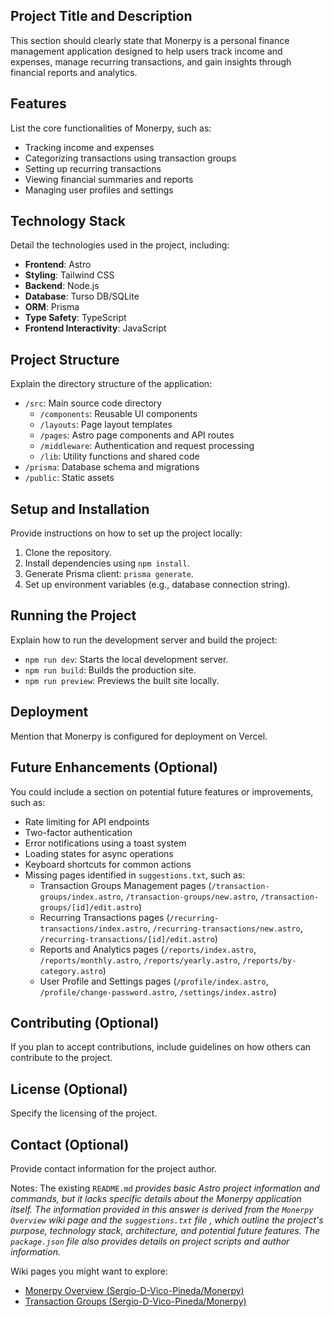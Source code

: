 
## Project Title and Description
This section should clearly state that Monerpy is a personal finance management application designed to help users track income and expenses, manage recurring transactions, and gain insights through financial reports and analytics.

## Features
List the core functionalities of Monerpy, such as:
*   Tracking income and expenses
*   Categorizing transactions using transaction groups
*   Setting up recurring transactions
*   Viewing financial summaries and reports
*   Managing user profiles and settings

## Technology Stack
Detail the technologies used in the project, including:
*   **Frontend**: Astro
*   **Styling**: Tailwind CSS
*   **Backend**: Node.js
*   **Database**: Turso DB/SQLite
*   **ORM**: Prisma
*   **Type Safety**: TypeScript
*   **Frontend Interactivity**: JavaScript

## Project Structure
Explain the directory structure of the application:
*   `/src`: Main source code directory
    *   `/components`: Reusable UI components
    *   `/layouts`: Page layout templates
    *   `/pages`: Astro page components and API routes
    *   `/middleware`: Authentication and request processing
    *   `/lib`: Utility functions and shared code
*   `/prisma`: Database schema and migrations
*   `/public`: Static assets

## Setup and Installation
Provide instructions on how to set up the project locally:
1.  Clone the repository. 
2.  Install dependencies using `npm install`. <cite repo="Sergio-D-Vico-Pineda/Monerpy" path="package.json" start="10-17" end="10-17" />
3.  Generate Prisma client: `prisma generate`. <cite repo="Sergio-D-Vico-Pineda/Monerpy" path="package.json" start="10-17" end="10-17" />
4.  Set up environment variables (e.g., database connection string). 

## Running the Project
Explain how to run the development server and build the project:
*   `npm run dev`: Starts the local development server. <cite repo="Sergio-D-Vico-Pineda/Monerpy" path="package.json" start="10-17" end="10-17" />
*   `npm run build`: Builds the production site. <cite repo="Sergio-D-Vico-Pineda/Monerpy" path="package.json" start="10-17" end="10-17" />
*   `npm run preview`: Previews the built site locally. <cite repo="Sergio-D-Vico-Pineda/Monerpy" path="package.json" start="10-17" end="10-17" />

## Deployment
Mention that Monerpy is configured for deployment on Vercel.

## Future Enhancements (Optional)
You could include a section on potential future features or improvements, such as:
*   Rate limiting for API endpoints <cite repo="Sergio-D-Vico-Pineda/Monerpy" path="suggestions.txt" start="1-7" end="1-7" />
*   Two-factor authentication <cite repo="Sergio-D-Vico-Pineda/Monerpy" path="suggestions.txt" start="1-7" end="1-7" />
*   Error notifications using a toast system <cite repo="Sergio-D-Vico-Pineda/Monerpy" path="suggestions.txt" start="9-9" end="9-9" />
*   Loading states for async operations <cite repo="Sergio-D-Vico-Pineda/Monerpy" path="suggestions.txt" start="10-10" end="10-10" />
*   Keyboard shortcuts for common actions <cite repo="Sergio-D-Vico-Pineda/Monerpy" path="suggestions.txt" start="11-11" end="11-11" />
*   Missing pages identified in `suggestions.txt`, such as:
    *   Transaction Groups Management pages (`/transaction-groups/index.astro`, `/transaction-groups/new.astro`, `/transaction-groups/[id]/edit.astro`) <cite repo="Sergio-D-Vico-Pineda/Monerpy" path="suggestions.txt" start="56-62" end="56-62" />
    *   Recurring Transactions pages (`/recurring-transactions/index.astro`, `/recurring-transactions/new.astro`, `/recurring-transactions/[id]/edit.astro`) <cite repo="Sergio-D-Vico-Pineda/Monerpy" path="suggestions.txt" start="63-67" end="63-67" />
    *   Reports and Analytics pages (`/reports/index.astro`, `/reports/monthly.astro`, `/reports/yearly.astro`, `/reports/by-category.astro`) <cite repo="Sergio-D-Vico-Pineda/Monerpy" path="suggestions.txt" start="69-74" end="69-74" />
    *   User Profile and Settings pages (`/profile/index.astro`, `/profile/change-password.astro`, `/settings/index.astro`) <cite repo="Sergio-D-Vico-Pineda/Monerpy" path="suggestions.txt" start="80-85" end="80-85" />

## Contributing (Optional)
If you plan to accept contributions, include guidelines on how others can contribute to the project. 

## License (Optional)
Specify the licensing of the project. 

## Contact (Optional)
Provide contact information for the project author. <cite repo="Sergio-D-Vico-Pineda/Monerpy" path="package.json" start="5-8" end="5-8" />

Notes:
The existing `README.md` <cite repo="Sergio-D-Vico-Pineda/Monerpy" path="README.md" start="1-48" end="1-48" /> provides basic Astro project information and commands, but it lacks specific details about the Monerpy application itself. The information provided in this answer is derived from the `Monerpy Overview` wiki page and the `suggestions.txt` file <cite repo="Sergio-D-Vico-Pineda/Monerpy" path="suggestions.txt" start="1-159" end="1-159" />, which outline the project's purpose, technology stack, architecture, and potential future features. The `package.json` file <cite repo="Sergio-D-Vico-Pineda/Monerpy" path="package.json" start="1-37" end="1-37" /> also provides details on project scripts and author information.

Wiki pages you might want to explore:
- [Monerpy Overview (Sergio-D-Vico-Pineda/Monerpy)](/wiki/Sergio-D-Vico-Pineda/Monerpy#1)
- [Transaction Groups (Sergio-D-Vico-Pineda/Monerpy)](/wiki/Sergio-D-Vico-Pineda/Monerpy#2.6)
